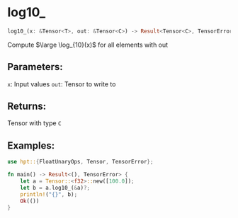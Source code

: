# log10_
```rust
log10_(x: &Tensor<T>, out: &Tensor<C>) -> Result<Tensor<C>, TensorError>
```
Compute $\large \log_{10}(x)$ for all elements with out

## Parameters:
`x`: Input values
`out`: Tensor to write to

## Returns:
Tensor with type `C`

## Examples:
```rust
use hpt::{FloatUnaryOps, Tensor, TensorError};

fn main() -> Result<(), TensorError> {
    let a = Tensor::<f32>::new([100.0]);
    let b = a.log10_(&a)?;
    println!("{}", b);
    Ok(())
}
```